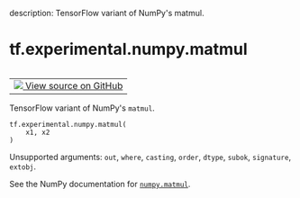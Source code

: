 description: TensorFlow variant of NumPy's matmul.

<div itemscope itemtype="http://developers.google.com/ReferenceObject">
<meta itemprop="name" content="tf.experimental.numpy.matmul" />
<meta itemprop="path" content="Stable" />
</div>

# tf.experimental.numpy.matmul

<!-- Insert buttons and diff -->

<table class="tfo-notebook-buttons tfo-api nocontent" align="left">
<td>
  <a target="_blank" href="https://github.com/tensorflow/tensorflow/blob/r2.4/tensorflow/python/ops/numpy_ops/np_math_ops.py#L223-L241">
    <img src="https://www.tensorflow.org/images/GitHub-Mark-32px.png" />
    View source on GitHub
  </a>
</td>
</table>



TensorFlow variant of NumPy's `matmul`.

<pre class="devsite-click-to-copy prettyprint lang-py tfo-signature-link">
<code>tf.experimental.numpy.matmul(
    x1, x2
)
</code></pre>



<!-- Placeholder for "Used in" -->

Unsupported arguments: `out`, `where`, `casting`, `order`, `dtype`, `subok`, `signature`, `extobj`.

See the NumPy documentation for [`numpy.matmul`](https://numpy.org/doc/1.16/reference/generated/numpy.matmul.html).